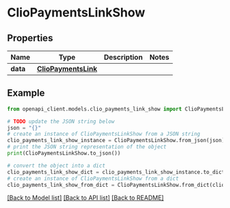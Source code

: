 # ClioPaymentsLinkShow


## Properties

Name | Type | Description | Notes
------------ | ------------- | ------------- | -------------
**data** | [**ClioPaymentsLink**](ClioPaymentsLink.md) |  | 

## Example

```python
from openapi_client.models.clio_payments_link_show import ClioPaymentsLinkShow

# TODO update the JSON string below
json = "{}"
# create an instance of ClioPaymentsLinkShow from a JSON string
clio_payments_link_show_instance = ClioPaymentsLinkShow.from_json(json)
# print the JSON string representation of the object
print(ClioPaymentsLinkShow.to_json())

# convert the object into a dict
clio_payments_link_show_dict = clio_payments_link_show_instance.to_dict()
# create an instance of ClioPaymentsLinkShow from a dict
clio_payments_link_show_from_dict = ClioPaymentsLinkShow.from_dict(clio_payments_link_show_dict)
```
[[Back to Model list]](../README.md#documentation-for-models) [[Back to API list]](../README.md#documentation-for-api-endpoints) [[Back to README]](../README.md)


